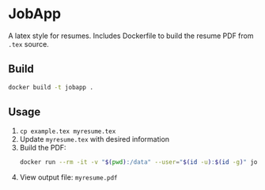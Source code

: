 # JobApp

A latex style for resumes. Includes Dockerfile to build the resume PDF from `.tex` source.

## Build

```sh
docker build -t jobapp .
```

## Usage

1. `cp example.tex myresume.tex`
2. Update `myresume.tex` with desired information
3. Build the PDF:
   ```sh
   docker run --rm -it -v "$(pwd):/data" --user="$(id -u):$(id -g)" jobapp lualatex -synctex=1 -interaction=nonstopmode myresume.tex
   ```
4. View output file: `myresume.pdf`
